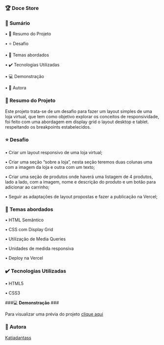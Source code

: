 ### 🏆 **Doce Store** ###

### 📎 **Sumário** ###

•	📌 Resumo do Projeto

•	⭐ Desafio

•	📂 Temas abordados

•	✔️ Tecnologias Utilizadas

•	💻 Demonstração

•	🙋 Autora

### 📌 **Resumo do Projeto** ###

Este projeto trata-se de um desafio para fazer um layout simples de uma loja virtual, que tem como objetivo explorar os conceitos de responsividade, foi feito com uma abordagem em display grid o layout desktop e tablet. respeitando os breakpoints estabelecidos.

### ⭐ **Desafio** ###

•	Criar um layout responsivo de uma loja virtual;

•	Criar uma seção “sobre a loja”, nesta seção teremos duas colunas uma com a imagem da loja e outra com um texto;

•	Criar uma seção de produtos onde haverá uma listagem de 4 produtos, lado a lado, com a imagem, nome e descrição do produto e um botão para adicionar ao carrinho;

•	Seguir as adaptações de layout propostas e fazer a publicação na Vercel;

### 📂 **Temas abordados** ###

•	HTML Semântico

•	CSS com Display Grid

•	Utilização de Media Queries

•	Unidades de medida responsiva

•	Deploy na Vercel

### ✔️ **Tecnologias Utilizadas** ###

•	HTML5

•	CSS3

###💻 **Demonstração** ###

Para visualizar uma prévia do projeto [clique aqui](https://doce-store.vercel.app/)

### 🙋 **Autora** ###

[Katiadantass](https://github.com/Katiadantass)
